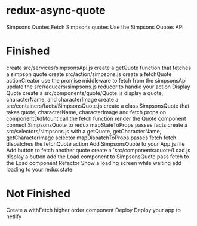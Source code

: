 # redux-async-quote

Simpsons Quotes
Fetch Simpsons quotes
Use the Simpsons Quotes API


# Finished
create src/services/simpsonsApi.js
create a getQuote function that fetches a simpson quote
create src/action/simpsons.js
create a fetchQuote actionCreator
use the promise middleware to fetch from the simpsonsApi
update the src/reducers/simpsons.js reducer to handle your action
Display Quote
create a src/components/quote/Quote.js
display a quote, characterName, and characterImage
create a src/containers/facts/SimpsonsQuote.js
create a class SimpsonsQuote that takes quote, characterName, characterImage and fetch props
on componentDidMount call the fetch function
render the Quote component
connect SimpsonsQuote to redux
mapStateToProps passes facts
create a src/selectors/simpsons.js with a getQuote, getCharacterName, getCharacterImage selector
mapDispatchToProps passes fetch
fetch dispatches the fetchQuote action
Add SimpsonsQuote to your App.js file
Add button to fetch another quote
create a `src/components/quote/Load.js
display a button
add the Load component to SimpsonsQuote
pass fetch to the Load component
Refactor
Show a loading screen while waiting
add loading to your redux state

# Not Finished
Create a withFetch higher order component
Deploy
Deploy your app to netlify
